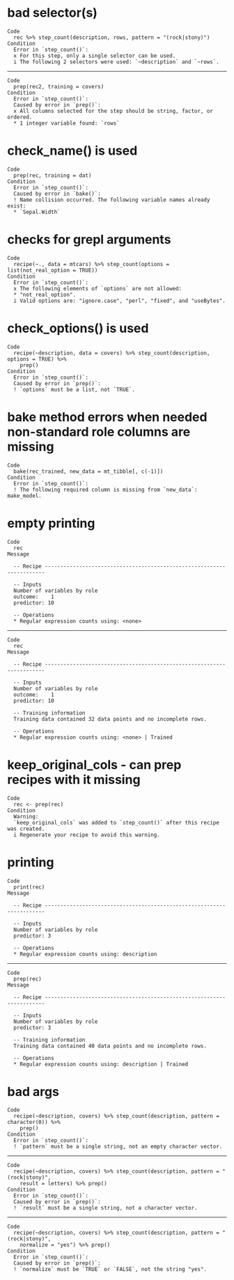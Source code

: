 # bad selector(s)

    Code
      rec %>% step_count(description, rows, pattern = "(rock|stony)")
    Condition
      Error in `step_count()`:
      x For this step, only a single selector can be used.
      i The following 2 selectors were used: `~description` and `~rows`.

---

    Code
      prep(rec2, training = covers)
    Condition
      Error in `step_count()`:
      Caused by error in `prep()`:
      x All columns selected for the step should be string, factor, or ordered.
      * 1 integer variable found: `rows`

# check_name() is used

    Code
      prep(rec, training = dat)
    Condition
      Error in `step_count()`:
      Caused by error in `bake()`:
      ! Name collision occurred. The following variable names already exist:
      * `Sepal.Width`

# checks for grepl arguments

    Code
      recipe(~., data = mtcars) %>% step_count(options = list(not_real_option = TRUE))
    Condition
      Error in `step_count()`:
      x The following elements of `options` are not allowed:
      * "not_real_option".
      i Valid options are: "ignore.case", "perl", "fixed", and "useBytes".

# check_options() is used

    Code
      recipe(~description, data = covers) %>% step_count(description, options = TRUE) %>%
        prep()
    Condition
      Error in `step_count()`:
      Caused by error in `prep()`:
      ! `options` must be a list, not `TRUE`.

# bake method errors when needed non-standard role columns are missing

    Code
      bake(rec_trained, new_data = mt_tibble[, c(-1)])
    Condition
      Error in `step_count()`:
      ! The following required column is missing from `new_data`: make_model.

# empty printing

    Code
      rec
    Message
      
      -- Recipe ----------------------------------------------------------------------
      
      -- Inputs 
      Number of variables by role
      outcome:    1
      predictor: 10
      
      -- Operations 
      * Regular expression counts using: <none>

---

    Code
      rec
    Message
      
      -- Recipe ----------------------------------------------------------------------
      
      -- Inputs 
      Number of variables by role
      outcome:    1
      predictor: 10
      
      -- Training information 
      Training data contained 32 data points and no incomplete rows.
      
      -- Operations 
      * Regular expression counts using: <none> | Trained

# keep_original_cols - can prep recipes with it missing

    Code
      rec <- prep(rec)
    Condition
      Warning:
      `keep_original_cols` was added to `step_count()` after this recipe was created.
      i Regenerate your recipe to avoid this warning.

# printing

    Code
      print(rec)
    Message
      
      -- Recipe ----------------------------------------------------------------------
      
      -- Inputs 
      Number of variables by role
      predictor: 3
      
      -- Operations 
      * Regular expression counts using: description

---

    Code
      prep(rec)
    Message
      
      -- Recipe ----------------------------------------------------------------------
      
      -- Inputs 
      Number of variables by role
      predictor: 3
      
      -- Training information 
      Training data contained 40 data points and no incomplete rows.
      
      -- Operations 
      * Regular expression counts using: description | Trained

# bad args

    Code
      recipe(~description, covers) %>% step_count(description, pattern = character(0)) %>%
        prep()
    Condition
      Error in `step_count()`:
      ! `pattern` must be a single string, not an empty character vector.

---

    Code
      recipe(~description, covers) %>% step_count(description, pattern = "(rock|stony)",
        result = letters) %>% prep()
    Condition
      Error in `step_count()`:
      Caused by error in `prep()`:
      ! `result` must be a single string, not a character vector.

---

    Code
      recipe(~description, covers) %>% step_count(description, pattern = "(rock|stony)",
        normalize = "yes") %>% prep()
    Condition
      Error in `step_count()`:
      Caused by error in `prep()`:
      ! `normalize` must be `TRUE` or `FALSE`, not the string "yes".

